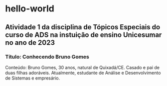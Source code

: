 # hello-world
## Atividade 1 da disciplina de Tópicos Especiais do curso de ADS na instuição de ensino Unicesumar no ano de 2023

### Título: Conhecendo Bruno Gomes
Conteúdo: Bruno Gomes, 30 anos, natural de Quixadá/CE. Casado e pai de duas filhas adoráveis. Atualmente, estudante de Análise e Desenvolvimento de Sistemas e empresário.
